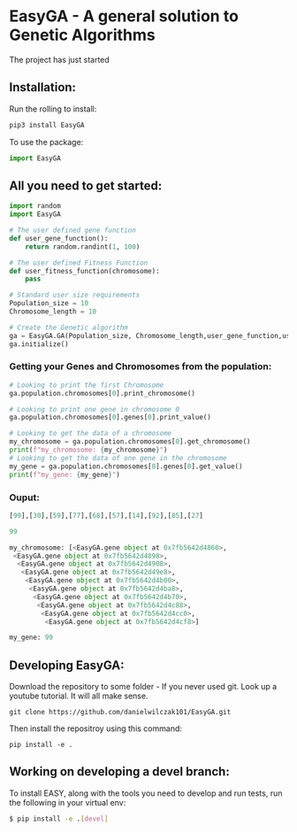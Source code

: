 # EasyGA - A general solution to Genetic Algorithms

The project has just started

## Installation:

Run the rolling to install:

```Python
pip3 install EasyGA
```

To use the package:
```python
import EasyGA
```

## All you need to get started:
```python
import random
import EasyGA

# The user defined gene function
def user_gene_function():
    return random.randint(1, 100)

# The user defined Fitness Function
def user_fitness_function(chromosome):
    pass

# Standard user size requirements
Population_size = 10
Chromosome_length = 10

# Create the Genetic algorithm
ga = EasyGA.GA(Population_size, Chromosome_length,user_gene_function,user_fitness_function)
ga.initialize()
```

### Getting your Genes and Chromosomes from the population:
```Python
# Looking to print the first Chromosome
ga.population.chromosomes[0].print_chromosome()

# Looking to print one gene in chromosome 0
ga.population.chromosomes[0].genes[0].print_value()

# Looking to get the data of a chromosome
my_chromosome = ga.population.chromosomes[0].get_chromosome()
print(f"my_chromosome: {my_chromosome}")
# Looking to get the data of one gene in the chromosome
my_gene = ga.population.chromosomes[0].genes[0].get_value()
print(f"my_gene: {my_gene}")
```

### Ouput:
```Python
[99],[30],[59],[77],[68],[57],[14],[92],[85],[27]

99

my_chromosome: [<EasyGA.gene object at 0x7fb5642d4860>,
 <EasyGA.gene object at 0x7fb5642d4898>,
  <EasyGA.gene object at 0x7fb5642d4908>,
   <EasyGA.gene object at 0x7fb5642d49e8>,
    <EasyGA.gene object at 0x7fb5642d4b00>,
     <EasyGA.gene object at 0x7fb5642d4ba8>,
      <EasyGA.gene object at 0x7fb5642d4b70>,
       <EasyGA.gene object at 0x7fb5642d4c88>,
        <EasyGA.gene object at 0x7fb5642d4cc0>,
         <EasyGA.gene object at 0x7fb5642d4cf8>]

my_gene: 99

```


## Developing EasyGA:
Download the repository to some folder - If you never used git. Look up a youtube tutorial. It will all make sense.
```
git clone https://github.com/danielwilczak101/EasyGA.git
```
Then install the repositroy using this command:
```
pip install -e .
```

## Working on developing a devel branch:
To install EASY, along with the tools you need to develop and run tests, run the following in your virtual env:

```bash
$ pip install -e .[devel]
```
